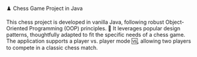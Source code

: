 ♟️ Chess Game Project in Java

This chess project is developed in vanilla Java, following robust Object-Oriented Programming (OOP) principles. 🎯
It leverages popular design patterns, thoughtfully adapted to fit the specific needs of a chess game. 
The application supports a player vs. player mode 🆚, allowing two players to compete in a classic chess match.
